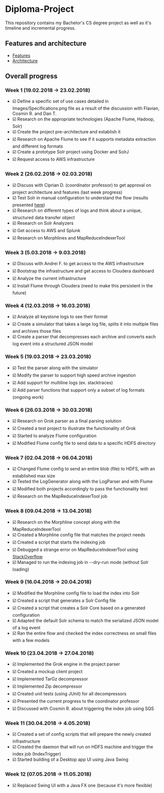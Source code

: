 # Diploma-Project
This repository contains my Bachelor's CS degree project as well as it's timeline and incremental progress.

## Features and architecture

* [Features](Images/Specifications.png)
* [Architecture](Images/Architecture.png)

## Overall progress

### Week 1 (19.02.2018 -> 23.02.2018)

* :ballot_box_with_check: Define a specific set of use cases detailed in Images/Specifications.png file as a result of the discussion with Flavian, Cosmin R. and Dan T.
* :ballot_box_with_check: Research on the appropriate technologies (Apache Flume, Hadoop, Solr)
* :ballot_box_with_check: Create the project pre-architecture and establish it
* :ballot_box_with_check: Research on Apache Flume to see if it supports metadata extraction and different log formats
* :ballot_box_with_check: Create a prototype Solr project using Docker and SolrJ
* :ballot_box_with_check: Request access to AWS infrastructure

### Week 2 (26.02.2018 -> 02.03.2018)

* :ballot_box_with_check: Discuss with Ciprian D. (coordinator professor) to get approval on project architecture and features (last week progress)
* :ballot_box_with_check: Test Solr in manual configuration to understand the flow (results presented [here](Documentation/Solr/SolrSummary.md))
* :ballot_box_with_check: Research on different types of logs and think about a unique, structured data transfer object
* :ballot_box_with_check: Research on Solr Analyzers
* :ballot_box_with_check: Get access to AWS and Splunk
* :ballot_box_with_check: Research on Morphlines and MapReduceIndexerTool

### Week 3 (5.03.2018 -> 9.03.2018)

* :ballot_box_with_check: Discuss with Andrei F. to get access to the AWS infrastructure
* :ballot_box_with_check: Bootstrap the infrastructure and get access to Cloudera dashboard
* :ballot_box_with_check: Analyze the current infrastructure
* :ballot_box_with_check: Install Flume through Cloudera (need to make this persistent in the future)

### Week 4 (12.03.2018 -> 16.03.2018)

* :ballot_box_with_check: Analyze all keystone logs to see their format
* :ballot_box_with_check: Create a simulator that takes a large log file, splits it into multiple files and archives those files
* :ballot_box_with_check: Create a parser that decompresses each archive and converts each log event into a structured JSON model

### Week 5 (19.03.2018 -> 23.03.2018)

* :ballot_box_with_check: Test the parser along with the simulator
* :ballot_box_with_check: Modify the parser to support high speed archive ingestion
* :ballot_box_with_check: Add support for multiline logs (ex. stacktraces)
* :ballot_box_with_check: Add parser functions that support only a subset of log formats (ongoing work)

### Week 6 (26.03.2018 -> 30.03.2018)

* :ballot_box_with_check: Research on Grok parser as a final parsing solution
* :ballot_box_with_check: Created a test project to illustrate the functionality of Grok
* :ballot_box_with_check: Started to analyze Flume configuration
* :ballot_box_with_check: Modified Flume config file to send data to a specific HDFS directory

### Week 7 (02.04.2018 -> 06.04.2018)

* :ballot_box_with_check: Changed Flume config to send an entire blob (file) to HDFS, with an established max size
* :ballot_box_with_check: Tested the LogGenerator along with the LogParser and with Flume
* :ballot_box_with_check: Modified both projects accordingly to pass the functionality test
* :ballot_box_with_check: Research on the MapReduceIndexerTool job

### Week 8 (09.04.2018 -> 13.04.2018)

* :ballot_box_with_check: Research on the Morphline concept along with the MapReduceIndexerTool
* :ballot_box_with_check: Created a Morphline config file that matches the project needs
* :ballot_box_with_check: Created a script that starts the indexing job
* :ballot_box_with_check: Debugged a strange error on MapReduceIndexerTool using [StackOverflow](https://stackoverflow.com/questions/49672282/mapreduceindexertool-output-dir-error-cannot-write-parent-of-file)
* :ballot_box_with_check: Managed to run the indexing job in --dry-run mode (without Solr loading)

### Week 9 (16.04.2018 -> 20.04.2018)

* :ballot_box_with_check: Modified the Morphline config file to load the index into Solr
* :ballot_box_with_check: Created a script that generates a Solr Config file
* :ballot_box_with_check: Created a script that creates a Solr Core based on a generated configuration
* :ballot_box_with_check: Adapted the default Solr schema to match the serialized JSON model of a log event
* :ballot_box_with_check: Ran the entire flow and checked the index correctness on small files with a few models

### Week 10 (23.04.2018 -> 27.04.2018)

* :ballot_box_with_check: Implemented the Grok engine in the project parser
* :ballot_box_with_check: Created a mockup client project
* :ballot_box_with_check: Implemented TarGz decompressor
* :ballot_box_with_check: Implemented Zip decompressor
* :ballot_box_with_check: Created unit tests (using JUnit) for all decompressors
* :ballot_box_with_check: Presented the current progress to the coordinator professor
* :ballot_box_with_check: Discussed with Cosmin R. about triggering the index job using SQS

### Week 11 (30.04.2018 -> 4.05.2018)

* :ballot_box_with_check: Created a set of config scripts that will prepare the newly created infrastructure
* :ballot_box_with_check: Created the daemon that will run on HDFS machine and trigger the index job (IndexTrigger)
* :ballot_box_with_check: Started building of a Desktop app UI using Java Swing

### Week 12 (07.05.2018 -> 11.05.2018)

* :ballot_box_with_check: Replaced Swing UI with a Java FX one (because it's more flexible)
